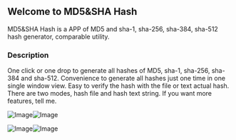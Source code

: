 ## Welcome to MD5&SHA Hash

MD5&SHA Hash is a APP of MD5 and sha-1, sha-256, sha-384, sha-512 hash generator, comparable utility.


### Description

One click or one drop to generate all hashes of MD5, sha-1, sha-256, sha-384 and sha-512. Convenience to generate all hashes just one time in one single window view. Easy to verify the hash with the file or text actual hash. There are two modes, hash file and hash text string. If you want more features, tell me.

![Image](https://github.com/uRyn/HashAlgorithm/edit/master/img1.png)![Image](https://github.com/uRyn/HashAlgorithm/edit/master/img2.png)

![Image](https://github.com/uRyn/HashAlgorithm/edit/master/img3.png)![Image](https://github.com/uRyn/HashAlgorithm/edit/master/img4.png)
